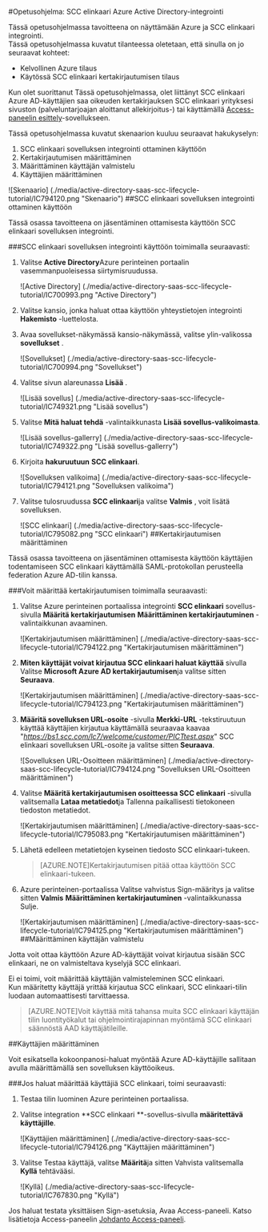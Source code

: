 <properties 
    pageTitle="Opetusohjelma: Azure Active Directory-integrointi SCC elinkaari | Microsoft Azure" 
    description="Opettele käyttämään SCC elinkaari Azure Active Directory-hakemistosta käyttöön kertakirjautumisen, automaattinen valmistelu ja lisää!" 
    services="active-directory" 
    authors="jeevansd"  
    documentationCenter="na" 
    manager="femila"/>
<tags 
    ms.service="active-directory" 
    ms.devlang="na" 
    ms.topic="article" 
    ms.tgt_pltfrm="na" 
    ms.workload="identity" 
    ms.date="09/26/2016" 
    ms.author="jeedes" />

#<a name="tutorial-azure-active-directory-integration-with-scc-lifecycle"></a>Opetusohjelma: SCC elinkaari Azure Active Directory-integrointi
  
Tässä opetusohjelmassa tavoitteena on näyttämään Azure ja SCC elinkaari integrointi.  
Tässä opetusohjelmassa kuvatut tilanteessa oletetaan, että sinulla on jo seuraavat kohteet:

-   Kelvollinen Azure tilaus
-   Käytössä SCC elinkaari kertakirjautumisen tilaus
  
Kun olet suorittanut Tässä opetusohjelmassa, olet liittänyt SCC elinkaari Azure AD-käyttäjien saa oikeuden kertakirjauksen SCC elinkaari yrityksesi sivuston (palveluntarjoajan aloittanut allekirjoitus-) tai käyttämällä [Access-paneelin esittely](active-directory-saas-access-panel-introduction.md)-sovellukseen.
  
Tässä opetusohjelmassa kuvatut skenaarion kuuluu seuraavat hakukyselyn:

1.  SCC elinkaari sovelluksen integrointi ottaminen käyttöön
2.  Kertakirjautumisen määrittäminen
3.  Määrittäminen käyttäjän valmistelu
4.  Käyttäjien määrittäminen

![Skenaario] (./media/active-directory-saas-scc-lifecycle-tutorial/IC794120.png "Skenaario")
##<a name="enabling-the-application-integration-for-scc-lifecycle"></a>SCC elinkaari sovelluksen integrointi ottaminen käyttöön
  
Tässä osassa tavoitteena on jäsentäminen ottamisesta käyttöön SCC elinkaari sovelluksen integrointi.

###<a name="to-enable-the-application-integration-for-scc-lifecycle-perform-the-following-steps"></a>SCC elinkaari sovelluksen integrointi käyttöön toimimalla seuraavasti:

1.  Valitse **Active Directory**Azure perinteinen portaalin vasemmanpuoleisessa siirtymisruudussa.

    ![Active Directory] (./media/active-directory-saas-scc-lifecycle-tutorial/IC700993.png "Active Directory")

2.  Valitse kansio, jonka haluat ottaa käyttöön yhteystietojen integrointi **Hakemisto** -luettelosta.

3.  Avaa sovellukset-näkymässä kansio-näkymässä, valitse ylin-valikossa **sovellukset** .

    ![Sovellukset] (./media/active-directory-saas-scc-lifecycle-tutorial/IC700994.png "Sovellukset")

4.  Valitse sivun alareunassa **Lisää** .

    ![Lisää sovellus] (./media/active-directory-saas-scc-lifecycle-tutorial/IC749321.png "Lisää sovellus")

5.  Valitse **Mitä haluat tehdä** -valintaikkunasta **Lisää sovellus-valikoimasta**.

    ![Lisää sovellus-gallerry] (./media/active-directory-saas-scc-lifecycle-tutorial/IC749322.png "Lisää sovellus-gallerry")

6.  Kirjoita **hakuruutuun** **SCC elinkaari**.

    ![Sovelluksen valikoima] (./media/active-directory-saas-scc-lifecycle-tutorial/IC794121.png "Sovelluksen valikoima")

7.  Valitse tulosruudussa **SCC elinkaari**ja valitse **Valmis** , voit lisätä sovelluksen.

    ![SCC elinkaari] (./media/active-directory-saas-scc-lifecycle-tutorial/IC795082.png "SCC elinkaari")
##<a name="configuring-single-sign-on"></a>Kertakirjautumisen määrittäminen
  
Tässä osassa tavoitteena on jäsentäminen ottamisesta käyttöön käyttäjien todentamiseen SCC elinkaari käyttämällä SAML-protokollan perusteella federation Azure AD-tilin kanssa.

###<a name="to-configure-single-sign-on-perform-the-following-steps"></a>Voit määrittää kertakirjautumisen toimimalla seuraavasti:

1.  Valitse Azure perinteinen portaalissa integrointi **SCC elinkaari** sovellus-sivulla **Määritä kertakirjautumisen** **Määrittäminen kertakirjautuminen** -valintaikkunan avaaminen.

    ![Kertakirjautumisen määrittäminen] (./media/active-directory-saas-scc-lifecycle-tutorial/IC794122.png "Kertakirjautumisen määrittäminen")

2.  **Miten käyttäjät voivat kirjautua SCC elinkaari haluat käyttää** sivulla Valitse **Microsoft Azure AD kertakirjautumisen**ja valitse sitten **Seuraava**.

    ![Kertakirjautumisen määrittäminen] (./media/active-directory-saas-scc-lifecycle-tutorial/IC794123.png "Kertakirjautumisen määrittäminen")

3.  **Määritä sovelluksen URL-osoite** -sivulla **Merkki-URL** -tekstiruutuun käyttää käyttäjien kirjautua käyttämällä seuraavaa kaavaa "*https://bs1.scc.com/lc7/welcome/customer/PICTtest.aspx*" SCC elinkaari sovelluksen URL-osoite ja valitse sitten **Seuraava**.

    ![Sovelluksen URL-Osoitteen määrittäminen] (./media/active-directory-saas-scc-lifecycle-tutorial/IC794124.png "Sovelluksen URL-Osoitteen määrittäminen")

4.  Valitse **Määritä kertakirjautumisen osoitteessa SCC elinkaari** -sivulla valitsemalla **Lataa metatiedot**ja Tallenna paikallisesti tietokoneen tiedoston metatiedot.

    ![Kertakirjautumisen määrittäminen] (./media/active-directory-saas-scc-lifecycle-tutorial/IC795083.png "Kertakirjautumisen määrittäminen")

5.  Lähetä edelleen metatietojen kyseinen tiedosto SCC elinkaari-tukeen.

    >[AZURE.NOTE]Kertakirjautumisen pitää ottaa käyttöön SCC elinkaari-tukeen.

6.  Azure perinteinen-portaalissa Valitse vahvistus Sign-määritys ja valitse sitten **Valmis** **Määrittäminen kertakirjautuminen** -valintaikkunassa Sulje.

    ![Kertakirjautumisen määrittäminen] (./media/active-directory-saas-scc-lifecycle-tutorial/IC794125.png "Kertakirjautumisen määrittäminen")
##<a name="configuring-user-provisioning"></a>Määrittäminen käyttäjän valmistelu
  
Jotta voit ottaa käyttöön Azure AD-käyttäjät voivat kirjautua sisään SCC elinkaari, ne on valmisteltava kyselyjä SCC elinkaari.
  
Ei ei toimi, voit määrittää käyttäjän valmisteleminen SCC elinkaari.  
Kun määritetty käyttäjä yrittää kirjautua SCC elinkaari, SCC elinkaari-tilin luodaan automaattisesti tarvittaessa.

>[AZURE.NOTE]Voit käyttää mitä tahansa muita SCC elinkaari käyttäjän tilin luontityökalut tai ohjelmointirajapinnan myöntämä SCC elinkaari säännöstä AAD käyttäjätileille.

##<a name="assigning-users"></a>Käyttäjien määrittäminen
  
Voit esikatsella kokoonpanosi-haluat myöntää Azure AD-käyttäjille sallitaan avulla määrittämällä sen sovelluksen käyttöoikeus.

###<a name="to-assign-users-to-scc-lifecycle-perform-the-following-steps"></a>Jos haluat määrittää käyttäjiä SCC elinkaari, toimi seuraavasti:

1.  Testaa tilin luominen Azure perinteinen portaalissa.

2.  Valitse integration **SCC elinkaari **-sovellus-sivulla **määritettävä käyttäjille**.

    ![Käyttäjien määrittäminen] (./media/active-directory-saas-scc-lifecycle-tutorial/IC794126.png "Käyttäjien määrittäminen")

3.  Valitse Testaa käyttäjä, valitse **Määritä**ja sitten Vahvista valitsemalla **Kyllä** tehtävääsi.

    ![Kyllä] (./media/active-directory-saas-scc-lifecycle-tutorial/IC767830.png "Kyllä")
  
Jos haluat testata yksittäisen Sign-asetuksia, Avaa Access-paneeli. Katso lisätietoja Access-paneelin [Johdanto Access-paneeli](active-directory-saas-access-panel-introduction.md).